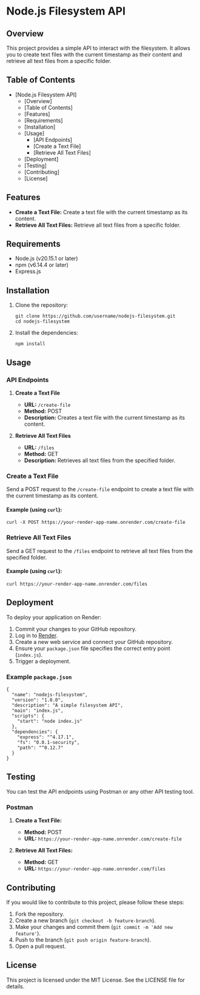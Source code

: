 # Node.js Filesystem API

## Overview

This project provides a simple API to interact with the filesystem. It allows you to create text files with the current timestamp as their content and retrieve all text files from a specific folder.

## Table of Contents

- [Node.js Filesystem API]
  - [Overview]
  - [Table of Contents]
  - [Features]
  - [Requirements]
  - [Installation]
  - [Usage]
    - [API Endpoints]
    - [Create a Text File]
    - [Retrieve All Text Files]
  - [Deployment]
  - [Testing]
  - [Contributing]
  - [License]

## Features

- **Create a Text File:** Create a text file with the current timestamp as its content.
- **Retrieve All Text Files:** Retrieve all text files from a specific folder.

## Requirements

- Node.js (v20.15.1 or later)
- npm (v6.14.4 or later)
- Express.js

## Installation

1. Clone the repository:

   ```
   git clone https://github.com/username/nodejs-filesystem.git
   cd nodejs-filesystem
   ```

2. Install the dependencies:

   ```
   npm install
   ```

## Usage

### API Endpoints

1. **Create a Text File**
   - **URL:** `/create-file`
   - **Method:** POST
   - **Description:** Creates a text file with the current timestamp as its content.

2. **Retrieve All Text Files**
   - **URL:** `/files`
   - **Method:** GET
   - **Description:** Retrieves all text files from the specified folder.

### Create a Text File

Send a POST request to the `/create-file` endpoint to create a text file with the current timestamp as its content.

#### Example (using `curl`):

```
curl -X POST https://your-render-app-name.onrender.com/create-file
```

### Retrieve All Text Files

Send a GET request to the `/files` endpoint to retrieve all text files from the specified folder.

#### Example (using `curl`):

```
curl https://your-render-app-name.onrender.com/files
```

## Deployment

To deploy your application on Render:

1. Commit your changes to your GitHub repository.
2. Log in to [Render](https://render.com/).
3. Create a new web service and connect your GitHub repository.
4. Ensure your `package.json` file specifies the correct entry point (`index.js`).
5. Trigger a deployment.

### Example `package.json`

```
{
  "name": "nodejs-filesystem",
  "version": "1.0.0",
  "description": "A simple filesystem API",
  "main": "index.js",
  "scripts": {
    "start": "node index.js"
  },
  "dependencies": {
    "express": "^4.17.1",
    "fs": "0.0.1-security",
    "path": "^0.12.7"
  }
}
```

## Testing

You can test the API endpoints using Postman or any other API testing tool.

### Postman

1. **Create a Text File:**
   - **Method:** POST
   - **URL:** `https://your-render-app-name.onrender.com/create-file`

2. **Retrieve All Text Files:**
   - **Method:** GET
   - **URL:** `https://your-render-app-name.onrender.com/files`

## Contributing

If you would like to contribute to this project, please follow these steps:

1. Fork the repository.
2. Create a new branch (`git checkout -b feature-branch`).
3. Make your changes and commit them (`git commit -m 'Add new feature'`).
4. Push to the branch (`git push origin feature-branch`).
5. Open a pull request.

## License

This project is licensed under the MIT License. See the LICENSE file for details.
